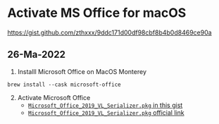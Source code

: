 # Activate MS Office for macOS
https://gist.github.com/zthxxx/9ddc171d00df98cbf8b4b0d8469ce90a

## 26-Ma-2022
1. Installl Microsoft Office on MacOS Monterey
```text
brew install --cask microsoft-office
```
2. Activate Microsoft Office
   - [`Microsoft_Office_2019_VL_Serializer.pkg` in this gist](https://gist.github.com/zthxxx/9ddc171d00df98cbf8b4b0d8469ce90a/raw/Microsoft_Office_2019_VL_Serializer.pkg)
   - [`Microsoft_Office_2019_VL_Serializer.pkg` official link]( https://www.microsoft.com/licensing/servicecenter)
